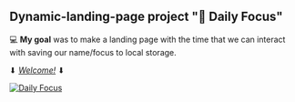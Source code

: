 ## Dynamic-landing-page project "🎯 Daily Focus"

:computer: **My goal** was to make a landing page with the time that we can interact with saving our name/focus to local storage.

⬇ [_Welcome!_](https://maryna-skrypnyk.github.io/dynamic-landing-page/) ⬇

<a href="https://maryna-skrypnyk.github.io/dynamic-landing-page/"><img src="http://dl4.joxi.net/drive/2021/09/17/0027/0882/1782642/42/c8fc613763.jpg" alt="Daily Focus" border="0"></a>
